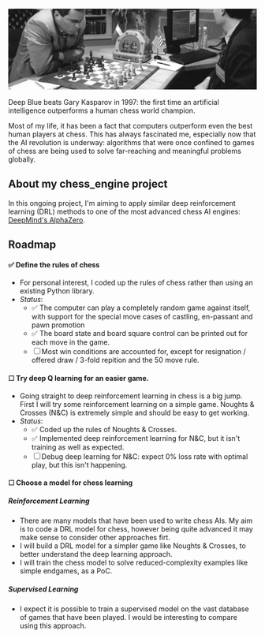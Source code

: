 ![alt text](https://github.com/rvbrooks/chess_engine/blob/main/images/chess_banner_2.png)

Deep Blue beats Gary Kasparov in 1997: the first time an artificial intelligence outperforms a human chess world champion.

Most of my life, it has been a fact that computers outperform even the best human players at chess. This has always fascinated me, especially now that the AI revolution is underway: algorithms that were once confined to games of chess are being used to solve far-reaching and meaningful problems globally.


## About my **chess_engine** project
In this ongoing project, I'm aiming to apply similar deep reinforcement learning (DRL) methods to one of the most advanced chess AI engines: [DeepMind's AlphaZero](https://arxiv.org/pdf/1712.01815.pdf).

## Roadmap

#### ✅ Define the rules of chess
  - For personal interest, I coded up the rules of chess rather than using an existing Python library.
  - *Status*: 
       - ✅ The computer can play a completely random game against itself, with support for the special move cases of castling, en-passant and pawn promotion
       - ✅ The board state and board square control can be printed out for each move in the game.
       - ☐  Most win conditions are accounted for, except for resignation / offered draw / 3-fold repition and the 50 move rule.

#### ☐ Try deep Q learning for an easier game.
  - Going straight to deep reinforcement learning in chess is a big jump. First I will try some reinforcement learning on a simple game. Noughts & Crosses (N&C) is extremely simple and should be easy to get working.
  - *Status*:
      -  ✅ Coded up the rules of Noughts & Crosses.
      -  ✅ Implemented deep reinforcement learning for N&C, but it isn't training as well as expected.
      -  ☐ Debug deep learning for N&C: expect 0% loss rate with optimal play, but this isn't happening.



#### ☐ Choose a model for chess learning
##### Reinforcement Learning
 - There are many models that have been used to write chess AIs. My aim is to code a DRL model for chess, however being quite advanced it may make sense to consider other approaches firt.
 - I will build a DRL model for a simpler game like Noughts & Crosses, to better understand the deep learning approach.
 - I will train the chess model to solve reduced-complexity examples like simple endgames, as a PoC.

##### Supervised Learning
 - I expect it is possible to train a supervised model on the vast database of games that have been played. I would be interesting to compare using this approach.
